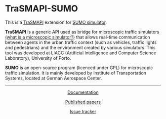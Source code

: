 # TraSMAPI-SUMO

This is a [TraSMAPI](https://github.com/STEMS-group/trasmapi) extension for [SUMO simulator](http://www.sumo-sim.org).

**TraSMAPI** is a generic API used as bridge for microscopic traffic simulators [(what is a microscopic simulator?)](https://github.com/STEMS-group/trasmapi/wiki/Simulation-Models) that allows real-time communication between agents in the urban traffic context (such as vehicles, traffic lights and pedestrians) and the environment created by  various simulators. This tool was developed at LIACC (Artificial Intelligence and Computer Science Laboratory), University of Porto.

**SUMO** is an open-source program (licenced under GPL) for microscopic traffic simulation. It is mainly developed by Institute of Transportation Systems, located at German Aerospace Center.

---

<p align="center">
  <a href="https://github.com/STEMS-group/trasmapi-sumo/wiki">Documentation</a>
</p>

<p align="center">
  <a href="https://github.com/STEMS-group/trasmapi-sumo/wiki#published-papers">Published papers</a>
</p>

<p align="center">
  <a href="https://github.com/STEMS-group/trasmapi-sumo/issues">Issue tracker</a>
</p>
